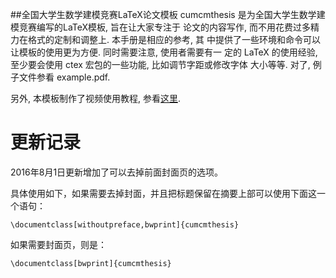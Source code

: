 
##全国大学生数学建模竞赛LaTeX论文模板
cumcmthesis 是为全国大学生数学建模竞赛编写的LaTeX模板, 旨在让大家专注于
论文的内容写作, 而不用花费过多精力在格式的定制和调整上. 本手册是相应的参考, 其
中提供了一些环境和命令可以让模板的使用更为方便. 同时需要注意, 使用者需要有一
定的 LaTeX 的使用经验, 至少要会使用 ctex 宏包的一些功能, 比如调节字距或修改字体
大小等等. 对了, 例子文件参看 example.pdf.

另外, 本模板制作了视频使用教程, 参看[这里](https://item.taobao.com/item.htm?spm=a1z10.1-c.w4004-3473795048.2.ZlPoPL&id=43823508044).


# 更新记录

2016年8月1日更新增加了可以去掉前面封面页的选项。

具体使用如下，如果需要去掉封面，并且把标题保留在摘要上部可以使用下面这一个语句：

    \documentclass[withoutpreface,bwprint]{cumcmthesis}

如果需要封面页，则是：

    \documentclass[bwprint]{cumcmthesis}